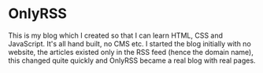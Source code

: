# OnlyRSS
This is my blog which I created so that I can learn HTML, CSS and JavaScript. It's all hand built, no CMS etc. I started the blog initially with no website, the articles existed only in the RSS feed (hence the domain name), this changed quite quickly and OnlyRSS became a real blog with real pages.
